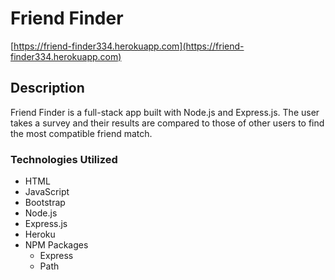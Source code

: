 # Friend Finder

[https://friend-finder334.herokuapp.com](https://friend-finder334.herokuapp.com)

## Description

Friend Finder is a full-stack app built with Node.js and Express.js. The user takes a survey and their results are compared to those of other users to find the most compatible friend match.

### Technologies Utilized

* HTML
* JavaScript
* Bootstrap
* Node.js
* Express.js
* Heroku
* NPM Packages
  * Express
  * Path
